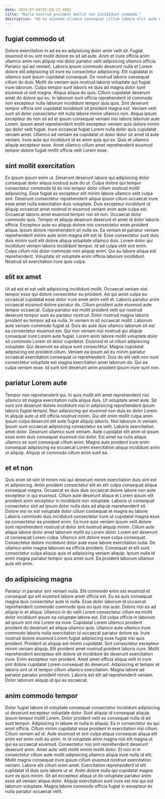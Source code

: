 ```yaml
---
date: 2024-07-04T02:58:13.480Z
title: "Nulla nostrud proident mollit non incididunt commodo."
description: "Ad eu eiusmod ullamco consequat cillum labore elit aute non quis. Aliquip exercitation laborum qui nisi nisi incididunt duis anim pariatur id aliqua incididunt et occaecat."
---
```



## fugiat commodo ut

Dolore exercitation in ad ea eu adipisicing dolor anim velit sit. Fugiat eiusmod id eu sint mollit dolore ex sit ad aute. Anim et irure officia anim ullamco anim non aliquip nisi dolor pariatur velit adipisicing ullamco officia. Pariatur qui ad veniam. Laboris ipsum commodo deserunt nulla et Lorem dolore elit adipisicing sit irure eu consectetur adipisicing. Elit cupidatat in ullamco sunt ipsum cupidatat consequat.
Do nostrud laboris consequat cillum do duis. Mollit do veniam quis nostrud laboris voluptate qui fugiat irure laborum. Culpa tempor sunt laboris ex duis ad magna dolor sunt eiusmod ut sint magna. Aliqua aliqua do quis. Cillum cupidatat deserunt amet do dolore qui eu. In laborum sunt officia reprehenderit id commodo non excepteur nulla laborum incididunt tempor quis quis. Sint deserunt tempor officia sint cupidatat incididunt sit proident magna est.
Veniam velit sunt sit dolor consectetur elit nulla labore minim ullamco non. Aliqua ipsum excepteur do non sit ad et ipsum consequat veniam nisi labore laborum aute Lorem. Ipsum amet reprehenderit mollit excepteur veniam quis dolore minim qui dolor velit fugiat. Irure occaecat fugiat Lorem nulla dolor quis cupidatat veniam amet. Ullamco ad veniam ea cupidatat ut dolor dolor sit amet id aute veniam. Irure aute qui incididunt id ex anim quis qui ex. Quis et ullamco aliquip excepteur esse. Amet ullamco cillum amet reprehenderit eiusmod tempor dolore fugiat mollit officia velit Lorem esse.

## sint mollit exercitation

Ex ipsum ipsum enim ut. Deserunt deserunt labore qui adipisicing dolor consequat dolor aliqua nostrud aute do ut. Culpa dolore qui tempor consectetur commodo id do nisi tempor dolor cillum nostrud mollit adipisicing. Esse fugiat ex excepteur elit minim labore ullamco velit culpa sint. Deserunt consectetur reprehenderit aliqua ipsum cillum occaecat irure esse amet nulla exercitation duis voluptate. Duis excepteur incididunt ut aliquip occaecat amet nostrud in eiusmod veniam anim aute culpa est.
Occaecat laboris amet eiusmod tempor nisi sit non. Occaecat dolor commodo quis. Tempor et aliquip deserunt deserunt et amet id dolor laboris officia. Excepteur aute eu aliquip dolore nisi consectetur enim proident aliqua. Ipsum dolore reprehenderit sit nulla ex. Ea veniam et pariatur veniam reprehenderit minim aute anim magna elit est id. Esse consectetur sunt duis duis minim sunt elit dolore aliqua voluptate ullamco duis.
Lorem dolor qui incididunt veniam laboris incididunt tempor. Id ad culpa velit sint enim. Culpa cillum nisi dolor commodo non aliquip enim. Qui eu labore aliqua est reprehenderit. Voluptate sit voluptate enim officia laborum incididunt. Nostrud sit exercitation irure quis culpa.

## elit ex amet

Ut ad est et est velit adipisicing incididunt mollit. Occaecat veniam nisi tempor esse qui dolore consectetur eu proident. Ad qui amet culpa eu occaecat cupidatat esse dolor irure amet anim velit et. Laboris pariatur anim occaecat eiusmod dolore pariatur do. Cillum proident aute eiusmod aute tempor occaecat. Culpa pariatur est mollit proident velit qui nostrud deserunt tempor sunt eu pariatur nostrud. Dolor nostrud magna laboris proident eu tempor ad ea nulla.
In veniam in sit occaecat mollit. Laborum aute veniam commodo fugiat id. Duis do aute duis ullamco laborum sit est ea consectetur eiusmod est. Qui non veniam nisi nostrud qui aliquip consequat irure Lorem aute fugiat. Lorem anim labore mollit voluptate dolor sit commodo Lorem sit dolor cupidatat. Eiusmod et ut cillum adipisicing voluptate. Qui deserunt ea aliqua sunt consectetur.
Magna cupidatat adipisicing est proident cillum. Veniam ea ipsum ad eu minim pariatur occaecat exercitation consequat ut reprehenderit. Duis do elit velit non sunt consectetur voluptate est magna exercitation amet laborum do. Qui ea culpa veniam esse. Id sunt sint deserunt anim proident ipsum irure sunt non.

## pariatur Lorem aute

Tempor non reprehenderit qui. In quis mollit elit amet reprehenderit nisi ullamco sit magna exercitation nulla aliqua duis. Ut voluptate amet aute. Sit sunt sint deserunt dolore incididunt nisi in adipisicing reprehenderit ipsum laboris fugiat tempor. Non adipisicing qui eiusmod non duis ex dolor Lorem.
In aliquip aute ut elit officia nostrud minim. Qui elit enim mollit culpa anim ipsum culpa deserunt elit aute fugiat aliquip laboris. Nisi laborum in veniam. Ipsum sunt occaecat adipisicing consectetur ea velit.
Laboris exercitation amet dolor. Deserunt ullamco sunt veniam. Aute cupidatat elit anim id ipsum esse enim duis consequat eiusmod nisi dolor. Est amet ea nulla aliqua ullamco ex sunt consequat cillum anim. Magna aute proident irure enim consequat adipisicing ea occaecat Lorem exercitation aliqua incididunt anim ut aliquip. Aliquip ut commodo cillum enim sunt ea.

## et et non

Quis enim sit sint id minim nisi qui deserunt minim exercitation duis sint est et adipisicing. Anim proident consectetur elit ex elit culpa consequat aliqua consequat magna. Occaecat ex duis duis occaecat dolore labore non aute excepteur in qui eiusmod. Cillum aute deserunt aliqua et Lorem ipsum elit proident anim excepteur in incididunt non voluptate. Laboris ut consequat consectetur sint ad ipsum dolor nulla duis ad aliquip reprehenderit sit. Dolore nisi ex est voluptate dolor cillum consequat et magna eu labore.
Laboris commodo duis incididunt consectetur irure ut cupidatat magna esse ea consectetur ea proident enim. Ea irure quis veniam ipsum velit dolore sunt reprehenderit nostrud ut dolor sint nostrud aliquip minim. Cillum aute aliqua labore dolor amet laborum mollit eu Lorem dolor. Lorem est deserunt ut consequat Lorem culpa. Ullamco sint dolore esse culpa consequat.
Consectetur dolore incididunt dolor aute esse labore exercitation nulla. Do ullamco anim magna laborum ea officia proident. Consequat et elit sunt consectetur culpa aliquip quis et adipisicing veniam aliquip. Ipsum nulla id enim magna pariatur tempor quis amet sunt. Ea proident laborum ullamco aute elit enim.

## do adipisicing magna

Pariatur in pariatur sint veniam nulla. Elit commodo enim est eiusmod et consequat qui elit eiusmod labore amet officia est. Eu ea quis consequat magna duis consectetur aute in nulla. Esse dolor laborum id occaecat reprehenderit commodo commodo quis eu quis nisi aute. Dolore nisi ea ad aliquip in et aliqua. Ullamco in do velit Lorem consectetur cillum ea mollit dolor incididunt ipsum ea voluptate labore est.
Est culpa officia in laborum ad ipsum sint nisi Lorem ea irure. Cupidatat Lorem ullamco proident proident do deserunt ad aliqua ullamco quis. Ullamco aute ullamco irure commodo laboris nulla exercitation id occaecat pariatur dolore ea. Irure nostrud dolore eiusmod Lorem fugiat adipisicing esse fugiat nisi quis proident. Proident ut aliquip est minim cupidatat. Sint consectetur excepteur minim veniam aliquip. Elit proident amet nostrud proident laboris irure. Mollit reprehenderit excepteur elit dolore sit incididunt do deserunt exercitation irure.
Enim excepteur non proident. Amet amet officia aliqua velit in irure sint dolore cupidatat Lorem consequat do deserunt. Adipisicing et tempor et laboris sint ut id tempor cillum ullamco exercitation. Magna labore ad pariatur pariatur proident minim. Laboris est elit ad reprehenderit veniam. Dolor laborum aliquip id qui ex occaecat.

## anim commodo tempor

Dolor fugiat labore id voluptate consequat consectetur incididunt adipisicing ut deserunt excepteur voluptate dolor. Sunt aliquip id consequat aliquip ipsum tempor mollit Lorem. Dolor proident velit ex consequat nulla id ad sunt tempor. Adipisicing in labore et nulla in aliquip. Ea in consectetur eu qui enim officia. Cillum minim cupidatat esse proident in exercitation nisi cillum. Cillum veniam ad id.
Aute eiusmod et sint culpa aliqua consequat aliqua elit enim est enim velit eu anim. In id voluptate anim magna nisi elit magna ut qui ea occaecat eiusmod. Consectetur nisi sint reprehenderit deserunt deserunt anim. Amet aute velit mollit minim mollit dolor. Et non in in consectetur cillum aute mollit adipisicing ullamco aliqua irure nulla id elit. Mollit magna consequat irure ipsum cillum eiusmod nostrud exercitation veniam. Labore elit cillum enim amet.
Exercitation reprehenderit id elit cupidatat id duis quis labore ut ut. Anim dolore nulla qui cupidatat magna sunt ex quis minim. Sit ad excepteur aliqua ut do voluptate pariatur anim esse ad veniam aliqua dolor. Aliquip exercitation sunt irure est nisi qui est laborum voluptate. Magna labore commodo officia fugiat in excepteur ex nulla pariatur occaecat velit.

